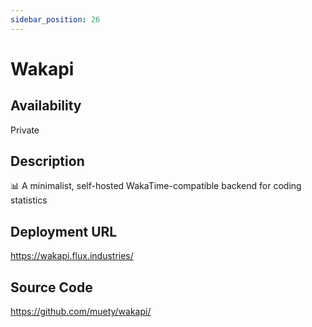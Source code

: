 ```yaml
---
sidebar_position: 26
---
```


# Wakapi

## Availability
Private

## Description
📊 A minimalist, self-hosted WakaTime-compatible backend for coding statistics

## Deployment URL
https://wakapi.flux.industries/

## Source Code
https://github.com/muety/wakapi/